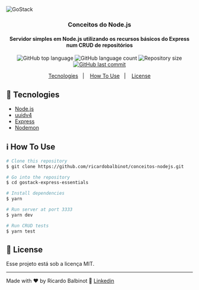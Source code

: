 <img alt="GoStack" src="https://storage.googleapis.com/golden-wind/bootcamp-gostack/header-desafios.png" />

<h3 align="center">
  Conceitos do Node.js
</h3>

<h4 align="center">
  Servidor simples em Node.js utilizando os recursos básicos do Express num CRUD de repositórios
</h4>

<p align="center">
  <img alt="GitHub top language" src="https://img.shields.io/github/languages/top/ricardobalbinot/conceitos-nodejs.svg">

  <img alt="GitHub language count" src="https://img.shields.io/github/languages/count/ricardobalbinot/conceitos-nodejs.svg">

  <img alt="Repository size" src="https://img.shields.io/github/repo-size/ricardobalbinot/conceitos-nodejs.svg">
  <a href="https://github.com/ricardobalbinot/conceitos-nodejs/commits/master">
    <img alt="GitHub last commit" src="https://img.shields.io/github/last-commit/ricardobalbinot/conceitos-nodejs.svg">
  </a>
</p>

<p align="center">
  <a href="#rocket-tecnologies">Tecnologies</a>&nbsp;&nbsp;&nbsp;|&nbsp;&nbsp;&nbsp;
  <a href="#information_source-how-to-use">How To Use</a>&nbsp;&nbsp;&nbsp;|&nbsp;&nbsp;&nbsp;
  <a href="#memo-license">License</a>
</p>

## :rocket: Tecnologies

-  [Node.js](https://nodejs.org/en/)
-  [uuidv4](https://www.npmjs.com/package/uuidv4)
-  [Express](https://expressjs.com/pt-br/)
-  [Nodemon](https://www.npmjs.com/package/nodemon)


## :information_source: How To Use

```bash
# Clone this repository
$ git clone https://github.com/ricardobalbinot/conceitos-nodejs.git

# Go into the repository
$ cd gostack-express-essentials

# Install dependencies
$ yarn

# Run server at port 3333
$ yarn dev

# Run CRUD tests
$ yarn test
```

## :memo: License

Esse projeto está sob a licença MIT.

---

Made with ♥ by Ricardo Balbinot :wave: [Linkedin](https://www.linkedin.com/in/ricardo-balbinot-290520182/)
